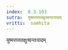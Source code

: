 ```yaml
---
index:  8.3.103
sutra:  युष्मत्तत्ततक्षुःष्वन्तःपादम्
vritti:  samhita 
---
```


युष्मत्तत्ततक्षुःष्वन्तःपादम्

